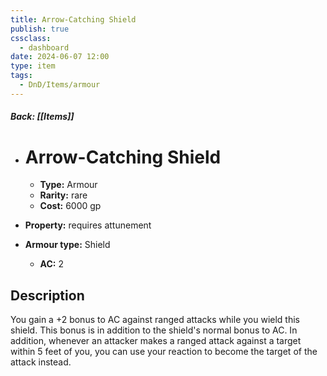 ```yaml
---
title: Arrow-Catching Shield
publish: true
cssclass:
  - dashboard
date: 2024-06-07 12:00
type: item
tags:
  - DnD/Items/armour
---
```


##### Back: [[Items]]

- # Arrow-Catching Shield

    - **Type:** Armour
    - **Rarity:** rare
    - **Cost:** 6000 gp
- **Property:** requires attunement
- **Armour type:** Shield
    - **AC:** 2

## Description 

You gain a +2 bonus to AC against ranged attacks while you wield this shield. This bonus is in addition to the shield's normal bonus to AC. In addition, whenever an attacker makes a ranged attack against a target within 5 feet of you, you can use your reaction to become the target of the attack instead.
